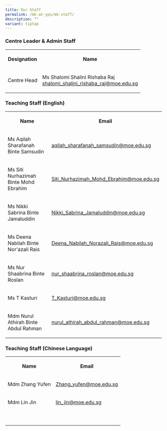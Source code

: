```yaml
---
title: Our Staff
permalink: /mk-at-yps/mk-staff/
description: ""
variant: tiptap
---
```

<h3><strong>Centre Leader &amp; Admin Staff</strong></h3>
<table style="minWidth: 50px">
<colgroup>
<col>
<col>
</colgroup>
<tbody>
<tr>
<th rowspan="1" colspan="1">
<p>Designation</p>
</th>
<th rowspan="1" colspan="1">
<p>Name</p>
</th>
</tr>
<tr>
<td rowspan="1" colspan="1">
<p>Centre Head</p>
</td>
<td rowspan="1" colspan="1">
<p>Ms Shalomi Shalini Rishaba Raj
<br><a href="mailto:shalomi_shalini_rishaba_raj@moe.edu.sg" rel="noopener noreferrer nofollow" target="_blank">shalomi_shalini_rishaba_raj@moe.edu.sg</a>
</p>
</td>
</tr>
</tbody>
</table>
<h3><strong>Teaching Staff (English)</strong></h3>
<table style="minWidth: 50px">
<colgroup>
<col>
<col>
</colgroup>
<tbody>
<tr>
<th rowspan="1" colspan="1">
<p>Name</p>
</th>
<th rowspan="1" colspan="1">
<p>Email</p>
</th>
</tr>
<tr>
<td rowspan="1" colspan="1">
<p>Ms Aqilah Sharafanah Binte Samsudin</p>
</td>
<td rowspan="1" colspan="1">
<p><a href="mailto:aqilah_sharafanah_samsudin@moe.edu.sg" rel="noopener noreferrer nofollow" target="_blank">aqilah_sharafanah_samsudin@moe.edu.sg</a>
</p>
</td>
</tr>
<tr>
<td rowspan="1" colspan="1">
<p>Ms Siti Nurhazimah Binte Mohd Ebrahim</p>
</td>
<td rowspan="1" colspan="1">
<p><a href="mailto:Siti_Nurhazimah_Mohd_Ebrahim@moe.edu.sg" rel="noopener noreferrer nofollow" target="_blank">Siti_Nurhazimah_Mohd_Ebrahim@moe.edu.sg</a>
</p>
</td>
</tr>
<tr>
<td rowspan="1" colspan="1">
<p>Ms Nikki Sabrina Binte Jamaluddin</p>
</td>
<td rowspan="1" colspan="1">
<p><a href="mailto:Nikki_Sabrina_Jamaluddin@moe.edu.sg" rel="noopener noreferrer nofollow" target="_blank">Nikki_Sabrina_Jamaluddin@moe.edu.sg</a>
</p>
</td>
</tr>
<tr>
<td rowspan="1" colspan="1">
<p>Ms Deena Nabilah Binte Nor'azali Rais</p>
</td>
<td rowspan="1" colspan="1">
<p><a href="mailto:Deena_Nabilah_Norazali_Rais@moe.edu.sg" rel="noopener noreferrer nofollow" target="_blank">Deena_Nabilah_Norazali_Rais@moe.edu.sg</a>
</p>
</td>
</tr>
<tr>
<td rowspan="1" colspan="1">
<p>Ms Nur Shaabrina Binte Roslan</p>
</td>
<td rowspan="1" colspan="1">
<p><a href="mailto:nur_shaabrina_roslan@moe.edu.sg" rel="noopener noreferrer nofollow" target="_blank">nur_shaabrina_roslan@moe.edu.sg</a>
</p>
</td>
</tr>
<tr>
<td rowspan="1" colspan="1">
<p>Ms T Kasturi</p>
</td>
<td rowspan="1" colspan="1">
<p><a href="mailto:T_Kasturi@moe.edu.sg" rel="noopener noreferrer nofollow" target="_blank">T_Kasturi@moe.edu.sg</a>
</p>
</td>
</tr>
<tr>
<td rowspan="1" colspan="1">
<p>Mdm Nurul Athirah Binte Abdul Rahman</p>
</td>
<td rowspan="1" colspan="1">
<p><a href="mailto:nurul_athirah_abdul_rahman@moe.edu.sg" rel="noopener noreferrer nofollow" target="_blank">nurul_athirah_abdul_rahman@moe.edu.sg</a>
</p>
</td>
</tr>
</tbody>
</table>
<h3><strong>Teaching Staff (Chinese Language)</strong></h3>
<table style="minWidth: 50px">
<colgroup>
<col>
<col>
</colgroup>
<tbody>
<tr>
<th rowspan="1" colspan="1">
<p>Name</p>
</th>
<th rowspan="1" colspan="1">
<p>Email</p>
</th>
</tr>
<tr>
<td rowspan="1" colspan="1">
<p>Mdm Zhang Yufen</p>
</td>
<td rowspan="1" colspan="1">
<p><a href="mailto:Zhang_yufen@moe.edu.sg" rel="noopener noreferrer nofollow" target="_blank">Zhang_yufen@moe.edu.sg</a>
</p>
</td>
</tr>
<tr>
<td rowspan="1" colspan="1">
<p>Mdm Lin Jin</p>
</td>
<td rowspan="1" colspan="1">
<p><a href="mailto:lin_jin@moe.edu.sg" rel="noopener noreferrer nofollow" target="_blank">lin_jin@moe.edu.sg</a>
</p>
</td>
</tr>
<tr>
<td rowspan="1" colspan="1">
<p></p>
</td>
<td rowspan="1" colspan="1">
<p></p>
</td>
</tr>
<tr>
<td rowspan="1" colspan="1">
<p></p>
</td>
<td rowspan="1" colspan="1">
<p></p>
</td>
</tr>
</tbody>
</table>
<p></p>
